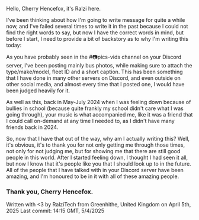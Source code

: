 Hello, Cherry Hencefox, it's Ralzi here.

I've been thinking about how I'm going to write message for quite a while now, and I've failed several times to write it in the past because I could not find the right words to say, but now I have the correct words in mind, but before I start, I need to provide a bit of backstory as to why I'm writing this today:

As you have probably seen in the #📷pics-vids channel on your Discord server, I've been posting mainly bus photos, while making sure to attach the type/make/model, fleet ID and a short caption. This has been something that I have done in many other servers on Discord, and even outside on other social media, and almost every time that I posted one, I would have been judged heavily for it.

As well as this, back in May-July 2024 when I was feeling down because of bullies in school (because quite frankly my school didn't care what I was going through), your music is what accompanied me, like it was a friend that I could call on-demand at any time I needed to, as I didn't have many friends back in 2024.

So, now that I have that out of the way, why am I actually writing this? Well, it's obvious, it's to thank you for not only getting me through those times, not only for not judging me, but for showing me that there are still good people in this world. After I started feeling down, I thought I had seen it all, but now I know that it's people like you that I should look up to in the future. All of the people that I have talked with in your Discord server have been amazing, and I'm honoured to be in it with all of these amazing people.

### Thank you, Cherry Hencefox.

Written with <3 by RalziTech from Greenhithe, United Kingdom on April 5th, 2025
Last commit: 14:15 GMT, 5/4/2025

